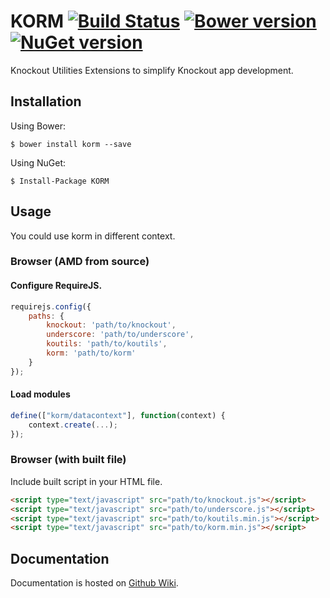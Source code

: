 ﻿# KORM [![Build Status](https://travis-ci.org/spatools/korm.png)](https://travis-ci.org/spatools/korm) [![Bower version](https://badge.fury.io/bo/korm.png)](http://badge.fury.io/bo/korm) [![NuGet version](https://badge.fury.io/nu/korm.png)](http://badge.fury.io/nu/korm)

Knockout Utilities Extensions to simplify Knockout app development.

## Installation

Using Bower:

```console
$ bower install korm --save
```

Using NuGet: 

```console
$ Install-Package KORM
```

## Usage

You could use korm in different context.

### Browser (AMD from source)

#### Configure RequireJS.

```javascript
requirejs.config({
    paths: {
        knockout: 'path/to/knockout',
        underscore: 'path/to/underscore',
        koutils: 'path/to/koutils',
        korm: 'path/to/korm'
    }
});
```

#### Load modules

```javascript
define(["korm/datacontext"], function(context) {
    context.create(...);
});
```

### Browser (with built file)

Include built script in your HTML file.

```html
<script type="text/javascript" src="path/to/knockout.js"></script>
<script type="text/javascript" src="path/to/underscore.js"></script>
<script type="text/javascript" src="path/to/koutils.min.js"></script>
<script type="text/javascript" src="path/to/korm.min.js"></script>
```

## Documentation

Documentation is hosted on [Github Wiki](https://github.com/spatools/korm/wiki).